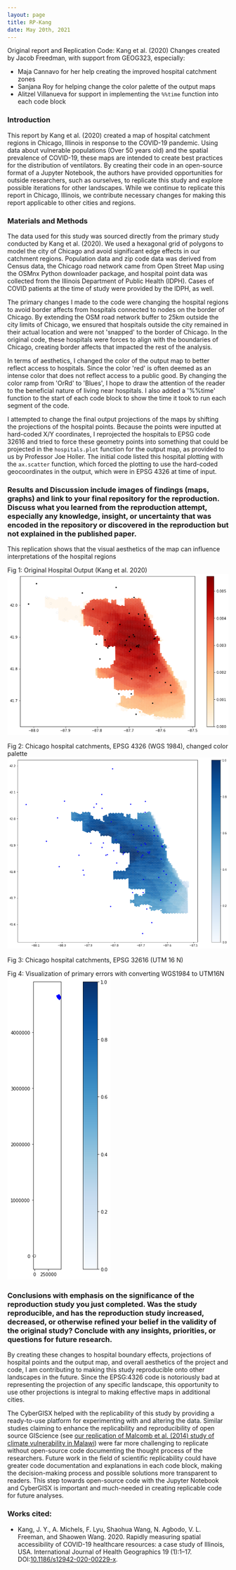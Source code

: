 ```yaml
---
layout: page
title: RP-Kang
date: May 20th, 2021
---
```

Original report and Replication Code: Kang et al. (2020)
Changes created by Jacob Freedman, with support from GEOG323, especially:
- Maja Cannavo for her help creating the improved hospital catchment zones
- Sanjana Roy for helping change the color palette of the output maps
- Alitzel Villanueva for support in implementing the `%%time` function into each code block

### Introduction

This report by Kang et al. (2020) created a map of hospital catchment regions in Chicago, Illinois in response to the COVID-19 pandemic. Using data about vulnerable populations (Over 50 years old) and the spatial prevalence of COVID-19, these maps are intended to create best practices for the distribution of ventilators. By creating their code in an open-source format of a Jupyter Notebook, the authors have provided opportunities for outside researchers, such as ourselves, to replicate this study and explore possible iterations for other landscapes. While we continue to replicate this report in Chicago, Illinois, we contribute necessary changes for making this report applicable to other cities and regions.

### Materials and Methods

The data used for this study was sourced directly from the primary study conducted by Kang et al. (2020). We used a hexagonal grid of polygons to model the city of Chicago and avoid significant edge effects in our catchment regions. Population data and zip code data was derived from Census data, the Chicago road network came from Open Street Map using the OSMnx Python downloader package, and hospital point data was collected from the Illinois Department of Public Health (IDPH). Cases of COVID patients at the time of study were provided by the IDPH, as well.

The primary changes I made to the code were changing the hospital regions to avoid border affects from hospitals connected to nodes on the border of Chicago. By extending the OSM road network buffer to 25km outside the city limits of Chicago, we ensured that hospitals outside the city remained in their actual location and were not 'snapped' to the border of Chicago. In the original code, these hospitals were forces to align with the boundaries of Chicago, creating border affects that impacted the rest of the analysis.

In terms of aesthetics, I changed the color of the output map to better reflect access to hospitals. Since the color 'red' is often deemed as an intense color that does not reflect access to a public good. By changing the color ramp from 'OrRd' to 'Blues', I hope to draw the attention of the reader to the beneficial nature of living near hospitals. I also added a '%%time' function to the start of each code block to show the time it took to run each segment of the code.

I attempted to change the final output projections of the maps by shifting the projections of the hospital points. Because the points were inputted at hard-coded X/Y coordinates, I reprojected the hospitals to EPSG code 32616 and tried to force these geometry points into something that could be projected in the `hospitals.plot` function for the output map, as provided to us by Professor Joe Holler. The initial code listed this hospital plotting with the `ax.scatter` function, which forced the plotting to use the hard-coded geocoordinates in the output, which were in EPSG 4326 at time of input.


### Results and Discussion include images of findings (maps, graphs) and link to your final repository for the reproduction. Discuss what you learned from the reproduction attempt, especially any knowledge, insight, or uncertainty that was encoded in the repository or discovered in the reproduction but not explained in the published paper.

This replication shows that the visual aesthetics of the map can influence interpretations of the hospital regions

Fig 1: Original Hospital Output (Kang et al. 2020)
![Original output](rp-kang-report/hospitals_original.png)

Fig 2: Chicago hospital catchments, EPSG 4326 (WGS 1984), changed color palette
![Blue hospital map](rp-kang-report/hospitals_4326.png)

Fig 3: Chicago hospital catchments, EPSG 32616 (UTM 16 N)


Fig 4: Visualization of primary errors with converting WGS1984 to UTM16N
![Visualization of primary errors with converting WGS1984 to UTM16N](rp-kang-report/32616_mistake.png)


### Conclusions with emphasis on the significance of the reproduction study you just completed. Was the study reproducible, and has the reproduction study increased, decreased, or otherwise refined your belief in the validity of the original study? Conclude with any insights, priorities, or questions for future research.

By creating these changes to hospital boundary effects, projections of hospital points and the output map, and overall aesthetics of the project and code, I am contributing to making this study reproducible onto other landscapes in the future. Since the EPSG:4326 code is notoriously bad at representing the projection of any specific landscape, this opportunity to use other projections is integral to making effective maps in additional cities.

The CyberGISX helped with the replicability of this study by providing a ready-to-use platform for experimenting with and altering the data. Similar studies claiming to enhance the replicability and reproducibility of open source GIScience (see [our replication of Malcomb et al. (2014) study of climate vulnerability in Malawi](https://jafreedman12.github.io/rp-malcomb-report/RP-Malcomb-Report.html)) were far more challenging to replicate without open-source code documenting the thought process of the researchers. Future work in the field of scientific replicability could have greater code documentation and explanations in each code block, making the decision-making process and possible solutions more transparent to readers. This step towards open-source code with the Jupyter Notebook and CyberGISX is important and much-needed in creating replicable code for future analyses.


### Works cited:

- Kang, J. Y., A. Michels, F. Lyu, Shaohua Wang, N. Agbodo, V. L. Freeman, and Shaowen Wang. 2020. Rapidly measuring spatial accessibility of COVID-19 healthcare resources: a case study of Illinois, USA. International Journal of Health Geographics 19 (1):1–17. DOI:[10.1186/s12942-020-00229-x](https://doi.org/10.1186/s12942-020-00229-x).
